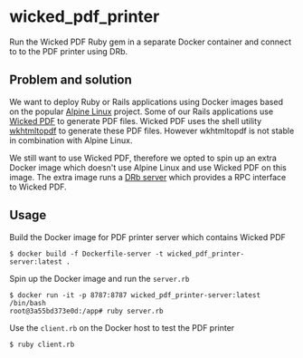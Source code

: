 # wicked_pdf_printer

Run the Wicked PDF Ruby gem in a separate Docker container and connect to to the PDF printer using DRb.

## Problem and solution

We want to deploy Ruby or Rails applications using Docker images based on the popular [Alpine Linux](https://alpinelinux.org/) project. Some of our Rails applications use [Wicked PDF](https://github.com/mileszs/wicked_pdf) to generate PDF files. Wicked PDF uses the shell utility [wkhtmltopdf](http://wkhtmltopdf.org/) to generate these PDF files. However wkhtmltopdf is not stable in combination with Alpine Linux.

We still want to use Wicked PDF, therefore we opted to spin up an extra Docker image which doesn't use Alpine Linux and use Wicked PDF on this image. The extra image runs a [DRb server](https://ruby-doc.org/stdlib-2.3.0/libdoc/drb/rdoc/DRb.html) which provides a RPC interface to Wicked PDF.

## Usage

Build the Docker image for PDF printer server which contains Wicked PDF

`$ docker build -f Dockerfile-server -t wicked_pdf_printer-server:latest .`

Spin up the Docker image and run the `server.rb`

```
$ docker run -it -p 8787:8787 wicked_pdf_printer-server:latest /bin/bash
root@3a55bd373e0d:/app# ruby server.rb
```

Use the `client.rb` on the Docker host to test the PDF printer

`$ ruby client.rb`



